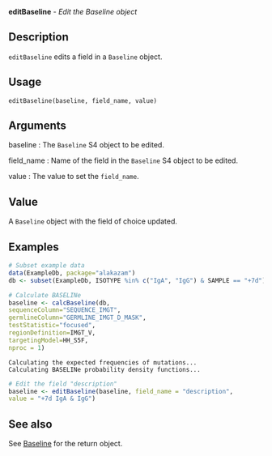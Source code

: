 





**editBaseline** - *Edit the Baseline object*

Description
--------------------

`editBaseline` edits a field in a `Baseline` object.


Usage
--------------------
```
editBaseline(baseline, field_name, value)
```

Arguments
-------------------

baseline
:   The `Baseline` S4 object to be edited.

field_name
:   Name of the field in the `Baseline` S4 object to be edited.

value
:   The value to set the `field_name`.




Value
-------------------

A `Baseline` object with the field of choice updated.



Examples
-------------------

```R
# Subset example data
data(ExampleDb, package="alakazam")
db <- subset(ExampleDb, ISOTYPE %in% c("IgA", "IgG") & SAMPLE == "+7d")

# Calculate BASELINe
baseline <- calcBaseline(db, 
sequenceColumn="SEQUENCE_IMGT",
germlineColumn="GERMLINE_IMGT_D_MASK", 
testStatistic="focused",
regionDefinition=IMGT_V,
targetingModel=HH_S5F,
nproc = 1)

```


```
Calculating the expected frequencies of mutations...
Calculating BASELINe probability density functions...

```


```R
# Edit the field "description"
baseline <- editBaseline(baseline, field_name = "description", 
value = "+7d IgA & IgG")
```



See also
-------------------

See [Baseline](Baseline-class.md) for the return object.



